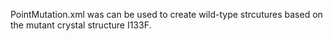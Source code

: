 PointMutation.xml was can be used to create wild-type strcutures based on the mutant crystal structure I133F.

